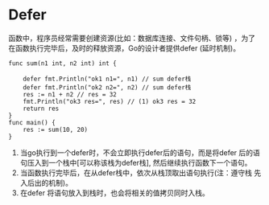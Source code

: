 # Defer

函数中，程序员经常需要创建资源(比如：数据库连接、文件句柄、锁等) ，为了在函数执行完毕后，及时的释放资源，Go的设计者提供defer (延时机制)。

```
func sum(n1 int, n2 int) int {

    defer fmt.Println("ok1 n1=", n1) // sum defer栈  
    defer fmt.Println("ok2 n2=", n2) // sum defer栈   
    res := n1 + n2 // res = 32
    fmt.Println("ok3 res=", res) // (1) ok3 res = 32
    return res
}
func main() {
    res := sum(10, 20) 
}

```

1. 当go执行到一个defer时，不会立即执行defer后的语句，而是将defer 后的语句压入到一个栈中[可以称该栈为defer栈], 然后继续执行函数下一个语句。 
2. 当函数执行完毕后，在从defer栈中，依次从栈顶取出语句执行(注：遵守栈 先入后出的机制)。 
3. 在defer 将语句放入到栈时，也会将相关的值拷贝同时入栈。 

